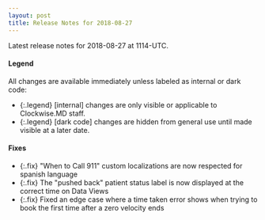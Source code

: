 ```yaml
---
layout: post
title: Release Notes for 2018-08-27
---
```


Latest release notes for 2018-08-27 at 1114-UTC.

<div class='legend' markdown='1'>

#### Legend

All changes are available immediately unless labeled as internal or dark code:

- {:.legend} [internal] changes are only visible or applicable to Clockwise.MD staff.
- {:.legend} [dark code] changes are hidden from general use until made visible at a later date.

</div>


<div class='fixes' markdown='1'>

#### Fixes

- {:.fix} "When to Call 911" custom localizations are now respected for spanish language
- {:.fix} The "pushed back" patient status label is now displayed at the correct time on Data Views
- {:.fix} Fixed an edge case where a time taken error shows when trying to book the first time after a zero velocity ends

</div>
